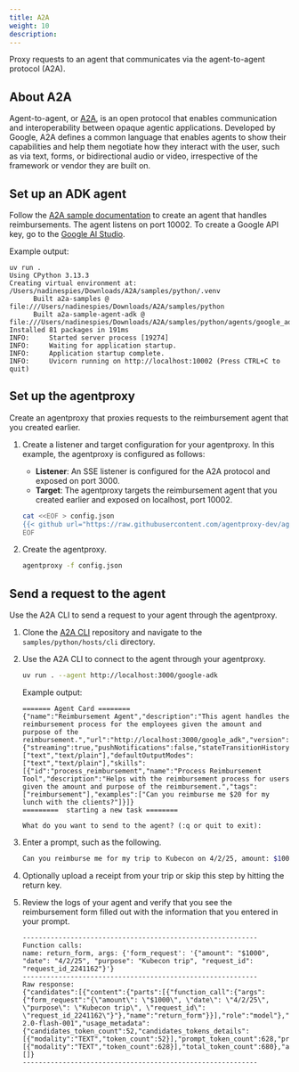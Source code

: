 ```yaml
---
title: A2A
weight: 10
description: 
---
```


Proxy requests to an agent that communicates via the agent-to-agent protocol (A2A). 

## About A2A

Agent-to-agent, or [A2A](https://github.com/google/A2A), is an open protocol that enables communication and interoperability between opaque agentic applications. Developed by Google, A2A defines a common language that enables agents to show their capabilities and help them negotiate how they interact with the user, such as via text, forms, or bidirectional audio or video, irrespective of the framework or vendor they are built on. 

## Set up an ADK agent

Follow the [A2A sample documentation](https://github.com/google/A2A/tree/main/samples/python/agents/google_adk) to create an agent that handles reimbursements. The agent listens on port 10002. To create a Google API key, go to the [Google AI Studio](https://aistudio.google.com/app/apikey).

Example output: 
```
uv run .         
Using CPython 3.13.3
Creating virtual environment at: /Users/nadinespies/Downloads/A2A/samples/python/.venv
      Built a2a-samples @ file:///Users/nadinespies/Downloads/A2A/samples/python
      Built a2a-sample-agent-adk @ file:///Users/nadinespies/Downloads/A2A/samples/python/agents/google_adk
Installed 81 packages in 191ms
INFO:     Started server process [19274]
INFO:     Waiting for application startup.
INFO:     Application startup complete.
INFO:     Uvicorn running on http://localhost:10002 (Press CTRL+C to quit)
```

## Set up the agentproxy

Create an agentproxy that proxies requests to the reimbursement agent that you created earlier. 

1. Create a listener and target configuration for your agentproxy. In this example, the agentproxy is configured as follows: 
   * **Listener**: An SSE listener is configured for the A2A protocol and exposed on port 3000.  
   * **Target**: The agentproxy targets the reimbursement agent that you created earlier and exposed on localhost, port 10002. 
   ```sh
   cat <<EOF > config.json
   {{< github url="https://raw.githubusercontent.com/agentproxy-dev/agentproxy/refs/heads/main/examples/a2a/config.json" >}}
   EOF
   ```

3. Create the agentproxy. 
   ```sh
   agentproxy -f config.json
   ```


## Send a request to the agent

Use the A2A CLI to send a request to your agent through the agentproxy. 

1. Clone the [A2A CLI](https://github.com/google/A2A/tree/main/samples/python/hosts/cli) repository and navigate to the `samples/python/hosts/cli` directory. 

2. Use the A2A CLI to connect to the agent through your agentproxy. 
   ```sh
   uv run . --agent http://localhost:3000/google-adk 
   ```
   
   Example output: 
   ```
   ======= Agent Card ========
   {"name":"Reimbursement Agent","description":"This agent handles the reimbursement process for the employees given the amount and purpose of the reimbursement.","url":"http://localhost:3000/google_adk","version":"1.0.0","capabilities":{"streaming":true,"pushNotifications":false,"stateTransitionHistory":false},"defaultInputModes":["text","text/plain"],"defaultOutputModes":["text","text/plain"],"skills":[{"id":"process_reimbursement","name":"Process Reimbursement Tool","description":"Helps with the reimbursement process for users given the amount and purpose of the reimbursement.","tags":["reimbursement"],"examples":["Can you reimburse me $20 for my lunch with the clients?"]}]}
   =========  starting a new task ======== 

   What do you want to send to the agent? (:q or quit to exit):
   ```

3. Enter a prompt, such as the following. 
   ```sh
   Can you reimburse me for my trip to Kubecon on 4/2/25, amount: $1000.
   ```
   
4. Optionally upload a receipt from your trip or skip this step by hitting the return key.
5. Review the logs of your agent and verify that you see the reimbursement form filled out with the information that you entered in your prompt. 
  
   ```
   -----------------------------------------------------------
   Function calls:
   name: return_form, args: {'form_request': '{"amount": "$1000", "date": "4/2/25", "purpose": "Kubecon trip", "request_id": "request_id_2241162"}'}
   -----------------------------------------------------------
   Raw response:
   {"candidates":[{"content":{"parts":[{"function_call":{"args":{"form_request":"{\"amount\": \"$1000\", \"date\": \"4/2/25\", \"purpose\": \"Kubecon trip\", \"request_id\": \"request_id_2241162\"}"},"name":"return_form"}}],"role":"model"},"finish_reason":"STOP","avg_logprobs":-0.017740900699908916}],"model_version":"gemini-2.0-flash-001","usage_metadata":{"candidates_token_count":52,"candidates_tokens_details":[{"modality":"TEXT","token_count":52}],"prompt_token_count":628,"prompt_tokens_details":[{"modality":"TEXT","token_count":628}],"total_token_count":680},"automatic_function_calling_history":[]}
   -----------------------------------------------------------
   ```